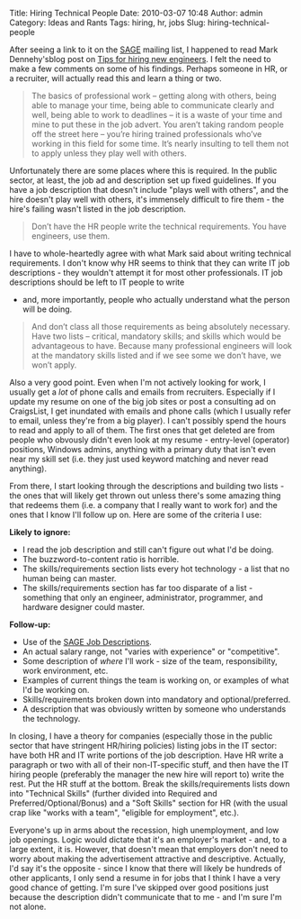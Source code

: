 Title: Hiring Technical People
Date: 2010-03-07 10:48
Author: admin
Category: Ideas and Rants
Tags: hiring, hr, jobs
Slug: hiring-technical-people

After seeing a link to it on the [SAGE](http://www.sage.org) mailing
list, I happened to read Mark Dennehy'sblog post on [Tips for hiring new
engineers](http://www.stochasticgeometry.ie/2008/04/25/tips-for-hiring-new-engineers/).
I felt the need to make a few comments on some of his findings. Perhaps
someone in HR, or a recruiter, will actually read this and learn a thing
or two.

> The basics of professional work – getting along with others, being
> able to manage your time, being able to communicate clearly and well,
> being able to work to deadlines – it is a waste of your time and mine
> to put these in the job advert. You aren’t taking random people off
> the street here – you’re hiring trained professionals who’ve working
> in this field for some time. It’s nearly insulting to tell them not to
> apply unless they play well with others.

Unfortunately there are some places where this is required. In the
public sector, at least, the job ad and description set up fixed
guidelines. If you have a job description that doesn't include "plays
well with others", and the hire doesn't play well with others, it's
immensely difficult to fire them - the hire's failing wasn't listed in
the job description.

> Don’t have the HR people write the technical requirements. You have
> engineers, use them.

I have to whole-heartedly agree with what Mark said about writing
technical requirements. I don't know why HR seems to think that they can
write IT job descriptions - they wouldn't attempt it for most other
professionals. IT job descriptions should be left to IT people to write
- and, more importantly, people who actually understand what the person
will be doing.

> And don’t class all those requirements as being absolutely necessary.
> Have two lists – critical, mandatory skills; and skills which would be
> advantageous to have. Because many professional engineers will look at
> the mandatory skills listed and if we see some we don’t have, we won’t
> apply.

Also a very good point. Even when I'm not actively looking for work, I
usually get a *lot* of phone calls and emails from recruiters.
Especially if I update my resume on one of the big job sites or post a
consulting ad on CraigsList, I get inundated with emails and phone calls
(which I usually refer to email, unless they're from a big player). I
can't possibly spend the hours to read and apply to all of them. The
first ones that get deleted are from people who obvously didn't even
look at my resume - entry-level (operator) positions, Windows admins,
anything with a primary duty that isn't even near my skill set (i.e.
they just used keyword matching and never read anything).

From there, I start looking through the descriptions and building two
lists - the ones that will likely get thrown out unless there's some
amazing thing that redeems them (i.e. a company that I really want to
work for) and the ones that I know I'll follow up on. Here are some of
the criteria I use:

**Likely to ignore:**

-   I read the job description and still can't figure out what I'd be
    doing.
-   The buzzword-to-content ratio is horrible.
-   The skills/requirements section lists every hot technology - a list
    that no human being can master.
-   The skills/requirements section has far too disparate of a list -
    something that only an engineer, administrator, programmer, and
    hardware designer could master.

**Follow-up:**

-   Use of the [SAGE Job
    Descriptions](http://www.sage.org/field/jobs-descriptions.html).
-   An actual salary range, not "varies with experience" or
    "competitive".
-   Some description of *where* I'll work - size of the team,
    responsibility, work environment, etc.
-   Examples of current things the team is working on, or examples of
    what I'd be working on.
-   Skills/requirements broken down into mandatory and
    optional/preferred.
-   A description that was obviously written by someone who understands
    the technology.

In closing, I have a theory for companies (especially those in the
public sector that have stringent HR/hiring policies) listing jobs in
the IT sector: have both HR and IT write portions of the job
description. Have HR write a paragraph or two with all of their
non-IT-specific stuff, and then have the IT hiring people (preferably
the manager the new hire will report to) write the rest. Put the HR
stuff at the bottom. Break the skills/requirements lists down into
"Technical Skills" (further divided into Required and
Preferred/Optional/Bonus) and a "Soft Skills" section for HR (with the
usual crap like "works with a team", "eligible for employment", etc.).

Everyone's up in arms about the recession, high unemployment, and low
job openings. Logic would dictate that it's an employer's market - and,
to a large extent, it is. However, that doesn't mean that employers
don't need to worry about making the advertisement attractive and
descriptive. Actually, I'd say it's the opposite - since I know that
there will likely be hundreds of other applicants, I only send a resume
in for jobs that I think I have a very good chance of getting. I'm sure
I've skipped over good positions just because the description didn't
communicate that to me - and I'm sure I'm not alone.
